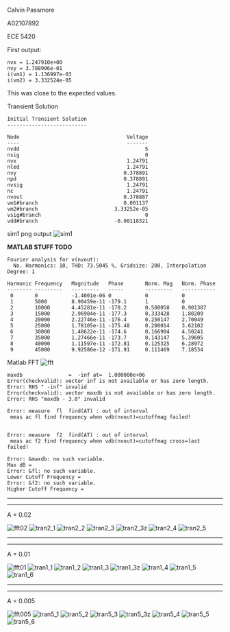 Calvin Passmore

A02107892

ECE 5420

First output:

    nvx = 1.247910e+00
    nvy = 3.788906e-01
    i(vm1) = 1.136997e-03
    i(vm2) = 3.332524e-05

This was close to the expected values.

Transient Solution

```
Initial Transient Solution
--------------------------

Node                                   Voltage
----                                   -------
nvdd                                         5
nsig                                         0
nvx                                    1.24791
nled                                   1.24791
nvy                                   0.378891
npd                                   0.378891
nvsig                                  1.24791
nc                                     1.24791
nvout                                 0.378887
vm1#branch                            0.001137
vm2#branch                         3.33252e-05
vsig#branch                                  0
vdd#branch                         -0.00118321
```

sim1 png output
![sim1](./sim1.png)

**MATLAB STUFF TODO**

```
Fourier analysis for v(nvout):
  No. Harmonics: 10, THD: 73.5045 %, Gridsize: 200, Interpolation Degree: 1

Harmonic Frequency   Magnitude   Phase       Norm. Mag   Norm. Phase
-------- ---------   ---------   -----       ---------   -----------
 0       0           -1.4001e-06 0           0           0          
 1       5000        8.90459e-11 -179.1      1           0          
 2       10000       4.45281e-11 -178.2      0.500058    0.901387   
 3       15000       2.96904e-11 -177.3      0.333428    1.80209    
 4       20000       2.22746e-11 -176.4      0.250147    2.70049    
 5       25000       1.78105e-11 -175.48     0.200014    3.62102    
 6       30000       1.48622e-11 -174.6      0.166904    4.50241    
 7       35000       1.27466e-11 -173.7      0.143147    5.39605    
 8       40000       1.11597e-11 -172.81     0.125325    6.28972    
 9       45000       9.92586e-12 -171.91     0.111469    7.18534    
```

Matlab FFT
![fft](./fft1_matlab.png)

```
maxdb               =  -inf at=  1.000000e+06
Error(checkvalid): vector inf is not available or has zero length.
Error: RHS " -inf" invalid
Error(checkvalid): vector maxdb is not available or has zero length.
Error: RHS "maxdb - 3.0" invalid

Error: measure  fl  find(AT) : out of interval
 meas ac fl find frequency when vdb(nvout)=cutoffmag failed!


Error: measure  f2  find(AT) : out of interval
 meas ac f2 find frequency when vdb(nvout)=cutoffmag cross=last failed!

Error: &maxdb: no such variable.
Max dB = 
Error: &fl: no such variable.
Lower Cutoff Frequency = 
Error: &f2: no such variable.
Higher Cutoff Frequency = 
```

---
---

A = 0.02

![fft02](./fft2.png)
![tran2_1](./tran2_1.png)
![tran2_2](./tran2_2.png)
![tran2_3](./tran2_3.png)
![tran2_3z](./tran2_3zoom.png)
![tran2_4](./tran2_4.png)
![tran2_5](./tran2_5.png)

---
---

A = 0.01

![fft01](./fft01.png)
![tran1_1](./tran01_1.png)
![tran1_2](./tran01_1.png)
![tran1_3](./tran01_3.png)
![tran1_3z](./tran01_3zoom.png)
![tran1_4](./tran01_4.png)
![tran1_5](./tran01_5.png)
![tran1_6](./tran01_6.png)

---
---

A = 0.005

![fft005](./fft005.png)
![tran5_1](./tran005_1.png)
![tran5_2](./tran2_5.png)
![tran5_3](./tran005_3.png)
![tran5_3z](./tran005_3zoom.png)
![tran5_4](./tran005_4.png)
![tran5_5](./tran005_5.png)
![tran5_6](./tran005_6.png)


